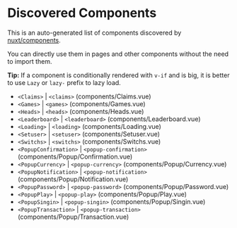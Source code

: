 # Discovered Components

This is an auto-generated list of components discovered by [nuxt/components](https://github.com/nuxt/components).

You can directly use them in pages and other components without the need to import them.

**Tip:** If a component is conditionally rendered with `v-if` and is big, it is better to use `Lazy` or `lazy-` prefix to lazy load.

- `<Claims>` | `<claims>` (components/Claims.vue)
- `<Games>` | `<games>` (components/Games.vue)
- `<Heads>` | `<heads>` (components/Heads.vue)
- `<Leaderboard>` | `<leaderboard>` (components/Leaderboard.vue)
- `<Loading>` | `<loading>` (components/Loading.vue)
- `<Setuser>` | `<setuser>` (components/Setuser.vue)
- `<Switchs>` | `<switchs>` (components/Switchs.vue)
- `<PopupConfirmation>` | `<popup-confirmation>` (components/Popup/Confirmation.vue)
- `<PopupCurrency>` | `<popup-currency>` (components/Popup/Currency.vue)
- `<PopupNotification>` | `<popup-notification>` (components/Popup/Notification.vue)
- `<PopupPassword>` | `<popup-password>` (components/Popup/Password.vue)
- `<PopupPlay>` | `<popup-play>` (components/Popup/Play.vue)
- `<PopupSingin>` | `<popup-singin>` (components/Popup/Singin.vue)
- `<PopupTransaction>` | `<popup-transaction>` (components/Popup/Transaction.vue)

